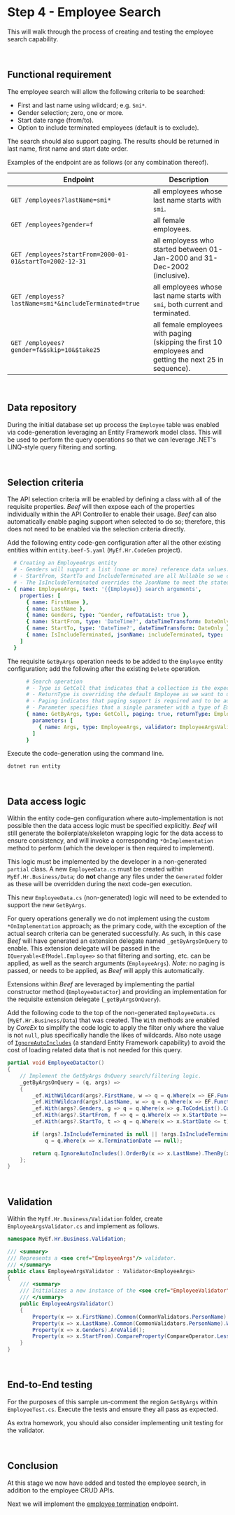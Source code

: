 ﻿# Step 4 - Employee Search

This will walk through the process of creating and testing the employee search capability.

<br/>

## Functional requirement

The employee search will allow the following criteria to be searched:
- First and last name using wildcard; e.g. `Smi*`.
- Gender selection; zero, one or more.
- Start date range (from/to).
- Option to include terminated employees (default is to exclude).

The search should also support paging. The results should be returned in last name, first name and start date order.

Examples of the endpoint are as follows (or any combination thereof).

Endpoint | Description
-|-
`GET /employees?lastName=smi*` | all employees whose last name starts with `smi`.
`GET /employees?gender=f` | all female employees.
`GET /employees?startFrom=2000-01-01&startTo=2002-12-31` | all employess who started between 01-Jan-2000 and 31-Dec-2002 (inclusive).
`GET /employess?lastName=smi*&includeTerminated=true` | all employees whose last name starts with `smi`, both current and terminated.
`GET /employees?gender=f&$skip=10&$take25` | all female employees with paging (skipping the first 10 employees and getting the next 25 in sequence).

<br/>

## Data repository

During the initial database set up process the `Employee` table was enabled via code-generation leveraging an Entity Framework model class. This will be used to perform the query operations so that we can leverage .NET's LINQ-style query filtering and sorting.

<br/>

## Selection criteria

The API selection criteria will be enabled by defining a class with all of the requisite properties. _Beef_ will then expose each of the properties individually within the API Controller to enable their usage. _Beef_ can also automatically enable paging support when selected to do so; therefore, this does not need to be enabled via the selection criteria directly.

Add the following entity code-gen configuration after all the other existing entities within `entity.beef-5.yaml` (`MyEf.Hr.CodeGen` project).

``` yaml
  # Creating an EmployeeArgs entity
  # - Genders will support a list (none or more) reference data values.
  # - StartFrom, StartTo and IncludeTerminated are all Nullable so we can tell whether a value was provided or not.
  # - The IsIncludeTerminated overrides the JsonName to meet the stated requirement name of includeTerminated.
- { name: EmployeeArgs, text: '{{Employee}} search arguments',
    properties: [
      { name: FirstName },
      { name: LastName },
      { name: Genders, type: ^Gender, refDataList: true },
      { name: StartFrom, type: 'DateTime?', dateTimeTransform: DateOnly },
      { name: StartTo, type: 'DateTime?', dateTimeTransform: DateOnly },
      { name: IsIncludeTerminated, jsonName: includeTerminated, type: 'bool?' }
    ]
  }
```

The requisite `GetByArgs` operation needs to be added to the `Employee` entity configuration; add the following after the existing `Delete` operation.

``` yaml
      # Search operation
      # - Type is GetColl that indicates that a collection is the expected result for the query-based operation.
      # - ReturnType is overriding the default Employee as we want to use EmployeeBase (reduced set of fields).
      # - Paging indicates that paging support is required and to be automatically enabled for the operation.
      # - Parameter specifies that a single parameter with a type of EmployeeArgs (defined later) is required and that the value should be validated.
      { name: GetByArgs, type: GetColl, paging: true, returnType: EmployeeBase,
        parameters: [
          { name: Args, type: EmployeeArgs, validator: EmployeeArgsValidator }
        ]
      }
```

Execute the code-generation using the command line.

```
dotnet run entity
```

</br>

## Data access logic

Within the entity code-gen configuration where auto-implementation is not possible then the data access logic must be specified explicitly. _Beef_ will still generate the boilerplate/skeleton wrapping logic for the data access to ensure consistency, and will invoke a corresponding `*OnImplementation` method to perform (which the developer is then required to implement).

This logic must be implemented by the developer in a non-generated `partial` class. A new `EmployeeData.cs` must be created within `MyEf.Hr.Business/Data`; do **not** change any files under the `Generated` folder as these will be overridden during the next code-gen execution.

This new `EmployeeData.cs` (non-generated) logic will need to be extended to support the new `GetByArgs`. 

For query operations generally we do not implement using the custom `*OnImplementation` approach; as the primary code, with the exception of the actual search criteria can be generated successfully. As such, in this case _Beef_ will have generated an extension delegate named `_getByArgsOnQuery` to enable. This extension delegate will be passed in the `IQueryable<EfModel.Employee>` so that filtering and sorting, etc. can be applied, as well as the search arguments (`EmployeeArgs`). _Note:_ no paging is passed, or needs to be applied, as _Beef_ will apply this automatically.

Extensions within _Beef_ are leveraged by implementing the partial constructor method (`EmployeeDataCtor`) and providing an implementation for the requisite extension delegate (`_getByArgsOnQuery`).

Add the following code to the top of the non-generated `EmployeeData.cs` (`MyEf.Hr.Business/Data`) that was created. The `With` methods are enabled by _CoreEx_ to simplify the code logic to apply the filter only where the value is not `null`, plus specifically handle the likes of wildcards. Also note usage of [`IgnoreAutoIncludes`](https://learn.microsoft.com/en-us/dotnet/api/microsoft.entityframeworkcore.entityframeworkqueryableextensions.ignoreautoincludes) (a standard Entity Framework capability) to avoid the cost of loading related data that is not needed for this query. 

``` csharp
partial void EmployeeDataCtor()
{
    // Implement the GetByArgs OnQuery search/filtering logic.
    _getByArgsOnQuery = (q, args) =>
    {
        _ef.WithWildcard(args?.FirstName, w => q = q.Where(x => EF.Functions.Like(x.FirstName!, w)));
        _ef.WithWildcard(args?.LastName, w => q = q.Where(x => EF.Functions.Like(x.LastName!, w)));
        _ef.With(args?.Genders, g => q = q.Where(x => g.ToCodeList().Contains(x.GenderCode)));
        _ef.With(args?.StartFrom, f => q = q.Where(x => x.StartDate >= f));
        _ef.With(args?.StartTo, t => q = q.Where(x => x.StartDate <= t));

        if (args?.IsIncludeTerminated is null || !args.IsIncludeTerminated.Value)
            q = q.Where(x => x.TerminationDate == null);

        return q.IgnoreAutoIncludes().OrderBy(x => x.LastName).ThenBy(x => x.FirstName).ThenBy(x => x.StartDate);
    };
}
```

<br/>

## Validation

Within the `MyEf.Hr.Business/Validation` folder, create `EmployeeArgsValidator.cs` and implement as follows.

``` csharp
namespace MyEf.Hr.Business.Validation;

/// <summary>
/// Represents a <see cref="EmployeeArgs"/> validator.
/// </summary>
public class EmployeeArgsValidator : Validator<EmployeeArgs>
{
    /// <summary>
    /// Initializes a new instance of the <see cref="EmployeeValidator"/> class.
    /// </summary>
    public EmployeeArgsValidator()
    {
        Property(x => x.FirstName).Common(CommonValidators.PersonName).Wildcard();
        Property(x => x.LastName).Common(CommonValidators.PersonName).Wildcard();
        Property(x => x.Genders).AreValid();
        Property(x => x.StartFrom).CompareProperty(CompareOperator.LessThanEqual, x => x.StartTo);
    }
}
```

<br/>

## End-to-End testing

For the purposes of this sample un-comment the region `GetByArgs` within `EmployeeTest.cs`. Execute the tests and ensure they all pass as expected.

As extra homework, you should also consider implementing unit testing for the validator.

<br/>

## Conclusion

At this stage we now have added and tested the employee search, in addition to the employee CRUD APIs. 

Next we will implement the [employee termination](./Employee-Terminate.md) endpoint.

